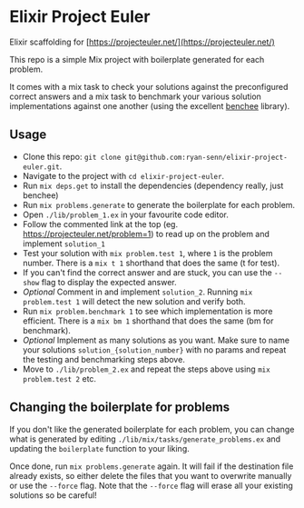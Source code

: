 # Elixir Project Euler

Elixir scaffolding for [https://projecteuler.net/](https://projecteuler.net/)

This repo is a simple Mix project with boilerplate generated for each problem.

It comes with a mix task to check your solutions against the preconfigured correct answers and a mix task to benchmark your various solution implementations against one another (using the excellent [benchee](https://github.com/bencheeorg/benchee) library).

## Usage

* Clone this repo: `git clone git@github.com:ryan-senn/elixir-project-euler.git`.
* Navigate to the project with `cd elixir-project-euler`.
* Run `mix deps.get` to install the dependencies (dependency really, just benchee)
* Run `mix problems.generate` to generate the boilerplate for each problem.
* Open `./lib/problem_1.ex` in your favourite code editor.
* Follow the commented link at the top (eg. https://projecteuler.net/problem=1) to read up on the problem and implement `solution_1`
* Test your solution with `mix problem.test 1`, where `1` is the problem number. There is a `mix t 1` shorthand that does the same (t for test).
* If you can't find the correct answer and are stuck, you can use the `--show` flag to display the expected answer.
* *Optional* Comment in and implement `solution_2`. Running `mix problem.test 1` will detect the new solution and verify both.
* Run `mix problem.benchmark 1` to see which implementation is more efficient. There is a `mix bm 1` shorthand that does the same (bm for benchmark).
* *Optional* Implement as many solutions as you want. Make sure to name your solutions `solution_{solution_number}` with no params and repeat the testing and benchmarking steps above.
* Move to `./lib/problem_2.ex` and repeat the steps above using `mix problem.test 2` etc.

## Changing the boilerplate for problems

If you don't like the generated boilerplate for each problem, you can change what is generated by editing `./lib/mix/tasks/generate_problems.ex` and updating the `boilerplate` function to your liking.

Once done, run `mix problems.generate` again. It will fail if the destination file already exists, so either delete the files that you want to overwrite manually or use the `--force` flag. Note that the `--force` flag will erase all your existing solutions so be careful!